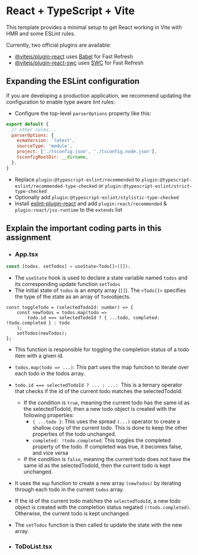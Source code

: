# React + TypeScript + Vite

This template provides a minimal setup to get React working in Vite with HMR and some ESLint rules.

Currently, two official plugins are available:

- [@vitejs/plugin-react](https://github.com/vitejs/vite-plugin-react/blob/main/packages/plugin-react/README.md) uses [Babel](https://babeljs.io/) for Fast Refresh
- [@vitejs/plugin-react-swc](https://github.com/vitejs/vite-plugin-react-swc) uses [SWC](https://swc.rs/) for Fast Refresh

## Expanding the ESLint configuration

If you are developing a production application, we recommend updating the configuration to enable type aware lint rules:

- Configure the top-level `parserOptions` property like this:

```js
export default {
  // other rules...
  parserOptions: {
    ecmaVersion: 'latest',
    sourceType: 'module',
    project: ['./tsconfig.json', './tsconfig.node.json'],
    tsconfigRootDir: __dirname,
  },
}
```

- Replace `plugin:@typescript-eslint/recommended` to `plugin:@typescript-eslint/recommended-type-checked` or `plugin:@typescript-eslint/strict-type-checked`
- Optionally add `plugin:@typescript-eslint/stylistic-type-checked`
- Install [eslint-plugin-react](https://github.com/jsx-eslint/eslint-plugin-react) and add `plugin:react/recommended` & `plugin:react/jsx-runtime` to the `extends` list

## Explain the important coding parts in this assignment

- ### **App.tsx**
```jsx
const [todos, setTodos] = useState<Todo[]>([]);
```
- The `useState` hook is used to declare a state variable named `todos` and its corresponding update function `setTodos`
- The initial state of `todos` is an empty array (`[]`). The `<Todo[]>` specifies the type of the state as an array of `Todo`objects.

```tsx
const toggleTodo = (selectedTodoId: number) => {
    const newTodos = todos.map(todo =>
        todo.id === selectedTodoId ? { ...todo, completed: !todo.completed } : todo
    );
    setTodos(newTodos);
};
```
- This function is responsible for toggling the completion status of a todo item with a given id. 
- `todos.map(todo => ...)`: This part uses the map function to iterate over each todo in the todos array.
- `todo.id === selectedTodoId ? ... : ...: `This is a ternary operator that checks if the id of the current todo matches the selectedTodoId.
  - If the condition is `true`, meaning the current todo has the same id as the selectedTodoId, then a new todo object is created with the following properties:
    - `{ ...todo }`: This uses the spread `(...)` operator to create a shallow copy of the current todo. This is done to keep the other properties of the todo unchanged. 
    - `completed: !todo.completed`: This toggles the completed property of the todo. If completed was true, it becomes false, and vice versa
  - If the condition is `false`, meaning the current todo does not have the same id as the selectedTodoId, then the current todo is kept unchanged.
- It uses the `map` function to create a new array `(newTodos)` by iterating through each todo in the current `todos` array. 
- If the id of the current todo matches the `selectedTodoId`, a new todo object is created with the completion status negated `(!todo.completed)`. Otherwise, the current todo is kept unchanged. 
- The `setTodos` function is then called to update the state with the new array.

- ### **ToDoList.tsx**
````tsx

````
